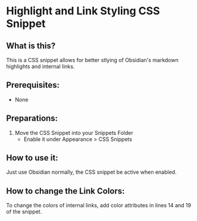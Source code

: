 # Highlight and Link Styling CSS Snippet

## What is this?
This is a CSS snippet allows for better stlying of Obsidian's markdown highlights and internal links.

## Prerequisites:
- None

## Preparations:
1. Move the CSS Snippet into your Snippets Folder
	- Enable it under Appearance > CSS Snippets

## How to use it:
Just use Obsidian normally, the CSS snippet be active when enabled.

## How to change the Link Colors:
To change the colors of internal links, add color attributes in lines 14 and 19 of the snippet.